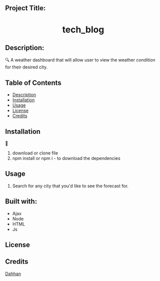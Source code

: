 ## Project Title:
<h1 align="center">tech_blog </h1>

## Description:
:mag: A weather dashboard that will allow user to view the weather condition for their desired city.
## Table of Contents
- [Description](#description)
- [Installation](#installation)
- [Usage](#usage)
- [License](#license)
- [Credits](#Credits)

## Installation
:floppy_disk: 
   1. download or clone file
   2. npm install or npm i - to download the dependencies 
   
## Usage
1. Search for any city that you'd like to see the forecast for.

## Built with:
- Ajax
- Node
- HTML
- Js

## License

## Credits
[Dahhan](https://github.com/DahhanCodes)